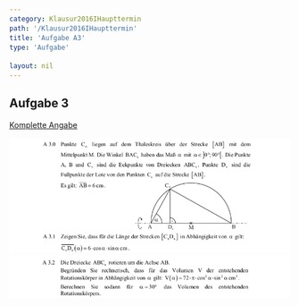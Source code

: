 ```yaml
---
category: Klausur2016IHaupttermin
path: '/Klausur2016IHaupttermin'
title: 'Aufgabe A3'
type: 'Aufgabe'

layout: nil
---
```


## Aufgabe 3
<p> <a href="https://www.isb.bayern.de/download/18517/2016_mi_ht.pdf"> Komplette Angabe </a> </p>
<img src="./Aufgabenstellungen/2016_mi_ht/2016_mi_ht_a3_1.png">
<img src="./Aufgabenstellungen/2016_mi_ht/2016_mi_ht_a3_2.png">


